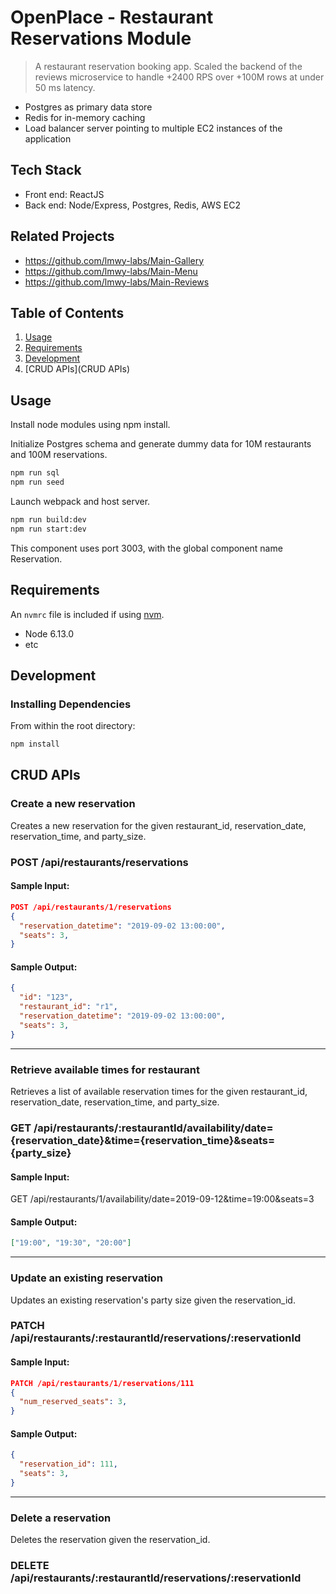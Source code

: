 # OpenPlace - Restaurant Reservations Module

> A restaurant reservation booking app. Scaled the backend of the reviews microservice to handle +2400 RPS over +100M rows at under 50 ms latency. 
- Postgres as primary data store
- Redis for in-memory caching
- Load balancer server pointing to multiple EC2 instances of the application

## Tech Stack
- Front end: ReactJS
- Back end: Node/Express, Postgres, Redis, AWS EC2

## Related Projects

  - https://github.com/lmwy-labs/Main-Gallery
  - https://github.com/lmwy-labs/Main-Menu
  - https://github.com/lmwy-labs/Main-Reviews

## Table of Contents

1. [Usage](Usage)
2. [Requirements](Requirements)
3. [Development](Development)
4. [CRUD APIs](CRUD APIs)

## Usage

Install node modules using npm install.

Initialize Postgres schema and generate dummy data for 10M restaurants and 100M reservations.
```sh
npm run sql
npm run seed
```

Launch webpack and host server.
```sh
npm run build:dev
npm run start:dev
```

This component uses port 3003, with the global component name Reservation.

## Requirements

An `nvmrc` file is included if using [nvm](https://github.com/creationix/nvm).

- Node 6.13.0
- etc

## Development

### Installing Dependencies

From within the root directory:

```sh
npm install
```

## CRUD APIs

### Create a new reservation
Creates a new reservation for the given restaurant_id, reservation_date, reservation_time, and party_size.

### **POST** /api/restaurants/reservations

#### Sample Input:
```json
POST /api/restaurants/1/reservations
{
  "reservation_datetime": "2019-09-02 13:00:00",
  "seats": 3,
}
```
#### Sample Output:
```json
{
  "id": "123",
  "restaurant_id": "r1",
  "reservation_datetime": "2019-09-02 13:00:00",
  "seats": 3,
}
```

---
### Retrieve available times for restaurant
Retrieves a list of available reservation times for the given restaurant_id, reservation_date, reservation_time, and party_size.

### **GET** /api/restaurants/:restaurantId/availability/date={reservation_date}&time={reservation_time}&seats={party_size}

#### Sample Input:
GET /api/restaurants/1/availability/date=2019-09-12&time=19:00&seats=3

#### Sample Output:
```json
["19:00", "19:30", "20:00"]
```

---
### Update an existing reservation
Updates an existing reservation's party size given the reservation_id.

### **PATCH** /api/restaurants/:restaurantId/reservations/:reservationId

#### Sample Input:
```json
PATCH /api/restaurants/1/reservations/111
{
  "num_reserved_seats": 3,
}
```

#### Sample Output:
```json
{
  "reservation_id": 111,
  "seats": 3,
}
```

---
### Delete a reservation
Deletes the reservation given the reservation_id.

### **DELETE** /api/restaurants/:restaurantId/reservations/:reservationId
